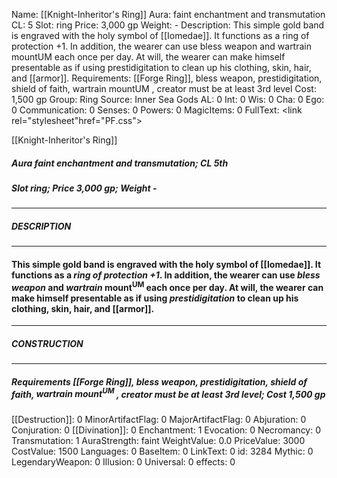 Name: [[Knight-Inheritor's Ring]]
Aura: faint enchantment and transmutation
CL: 5
Slot: ring
Price: 3,000 gp
Weight: -
Description: This simple gold band is engraved with the holy symbol of [[Iomedae]]. It functions as a ring of protection +1. In addition, the wearer can use bless weapon and wartrain mountUM each once per day. At will, the wearer can make himself presentable as if using prestidigitation to clean up his clothing, skin, hair, and [[armor]].
Requirements: [[Forge Ring]], bless weapon, prestidigitation, shield of faith, wartrain mountUM , creator must be at least 3rd level
Cost: 1,500 gp
Group: Ring
Source: Inner Sea Gods
AL: 0
Int: 0
Wis: 0
Cha: 0
Ego: 0
Communication: 0
Senses: 0
Powers: 0
MagicItems: 0
FullText: <link rel="stylesheet"href="PF.css"><div class="heading"><p class="alignleft">[[Knight-Inheritor's Ring]]</p><div style="clear: both;"></div></div><div><h5><b>Aura </b>faint enchantment and transmutation; <b>CL </b>5th</h5><h5><b>Slot </b>ring; <b>Price </b>3,000 gp; <b>Weight </b>-</h5></div><hr/><div><h5><b>DESCRIPTION</b></h5></div><hr/><div><h4><p>This simple gold band is engraved with the holy symbol of [[Iomedae]]. It functions as a <i>ring of protection +1</i>. In addition, the wearer can use <i>bless weapon</i> and <i>wartrain</i> mount<sup>UM</sup> each once per day. At will, the wearer can make himself presentable as if using <i>prestidigitation</i> to clean up his clothing, skin, hair, and [[armor]].</p></h4></div><hr/><div><h5><b>CONSTRUCTION</b></h5></div><hr/><div><h5><b>Requirements </b>[[Forge Ring]], <i>bless weapon</i>, <i>prestidigitation</i>, <i>shield of faith</i>, <i>wartrain mount<sup>UM</sup></i> , creator must be at least 3rd level; <b>Cost </b>1,500 gp</h5></div>
[[Destruction]]: 0
MinorArtifactFlag: 0
MajorArtifactFlag: 0
Abjuration: 0
Conjuration: 0
[[Divination]]: 0
Enchantment: 1
Evocation: 0
Necromancy: 0
Transmutation: 1
AuraStrength: faint
WeightValue: 0.0
PriceValue: 3000
CostValue: 1500
Languages: 0
BaseItem: 0
LinkText: 0
id: 3284
Mythic: 0
LegendaryWeapon: 0
Illusion: 0
Universal: 0
effects: 0
